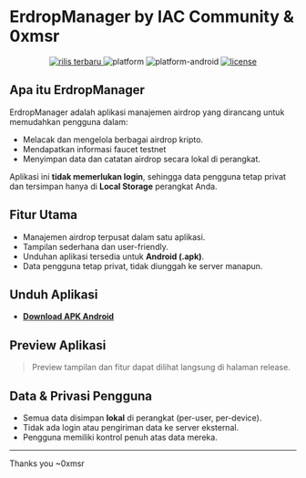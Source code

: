 # ErdropManager by IAC Community & 0xmsr

<p align="center">
  <a href="https://github.com/0xmsr/erdropmanager/releases/tag/v1.1">
    <img src="https://img.shields.io/github/v/release/0xmsr/erdropmanager?sort=semver&label=rilis" alt="rilis terbaru">
  </a>
  <img src="https://img.shields.io/badge/Platform-Windows-blue" alt="platform">
  <img src="https://img.shields.io/badge/Platform-Android-green?logo=android&logoColor=white" alt="platform-android">
  <a href="LICENSE">
    <img src="https://img.shields.io/badge/Lisensi-MIT-yellow" alt="license">
  </a>
</p>

## Apa itu ErdropManager
ErdropManager adalah aplikasi manajemen airdrop yang dirancang untuk memudahkan pengguna dalam:
- Melacak dan mengelola berbagai airdrop kripto.
- Mendapatkan informasi faucet testnet
- Menyimpan data dan catatan airdrop secara lokal di perangkat.

Aplikasi ini **tidak memerlukan login**, sehingga data pengguna tetap privat dan tersimpan hanya di **Local Storage** perangkat Anda.

## Fitur Utama
- Manajemen airdrop terpusat dalam satu aplikasi.
- Tampilan sederhana dan user-friendly.
- Unduhan aplikasi tersedia untuk **Android (.apk)**.
- Data pengguna tetap privat, tidak diunggah ke server manapun.

## Unduh Aplikasi
- **[Download APK Android](https://github.com/0xmsr/erdropmanager/releases/download/v1.1/Erdrop.Manager.apk)**

## Preview Aplikasi
> Preview tampilan dan fitur dapat dilihat langsung di halaman release.

## Data & Privasi Pengguna
- Semua data disimpan **lokal** di perangkat (per-user, per-device).
- Tidak ada login atau pengiriman data ke server eksternal.
- Pengguna memiliki kontrol penuh atas data mereka.

---

Thanks you ~0xmsr
